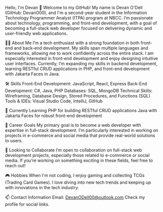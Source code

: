 Hello, I'm Devan 👋
Welcome to my GitHub! My name is Devan O'Dell (GitHub: DevanO00), and I'm a second-year student in the Information Technology Programmer Analyst (ITPA) program at NBCC. I’m passionate about technology, programming, and front-end development, with a goal of becoming a full-stack web developer focused on delivering dynamic and user-friendly web applications.

👨‍💻 About Me
I’m a tech enthusiast with a strong foundation in both front-end and back-end development. My skills span multiple languages and frameworks, allowing me to work confidently across the entire stack. I am especially interested in front-end development and enjoy designing intuitive user interfaces. Currently, I’m expanding my skills in backend development, learning RESTful CRUD applications in PHP, and front-end development with Jakarta Faces in Java.

🛠️ Skills
Front-End Development: JavaScript, React, Express
Back-End Development: C#, Java, PHP
Databases: SQL, MongoDB
Technical Skills: Wireframing, Database Design, Stored Procedures, and Functions (SQL)
Tools & IDEs: Visual Studio Code, IntelliJ, GitHub

🌱 Currently Learning
PHP for building RESTful CRUD applications
Java with Jakarta Faces for robust front-end development

🎯 Career Goals
My primary goal is to become a web developer with expertise in full-stack development. I’m particularly interested in working on projects in e-commerce and social media that provide real-world solutions to users.

🤝 Looking to Collaborate
I’m open to collaboration on full-stack web development projects, especially those related to e-commerce or social media. If you’re working on something exciting in these fields, feel free to reach out!

🎮 Hobbies
When I'm not coding, I enjoy gaming and collecting TCGs (Trading Card Games). I love diving into new tech trends and keeping up with innovations in the tech industry.

📫 Contact Information
Email: DevanODell00@outlook.com
Check my profile for social links.

